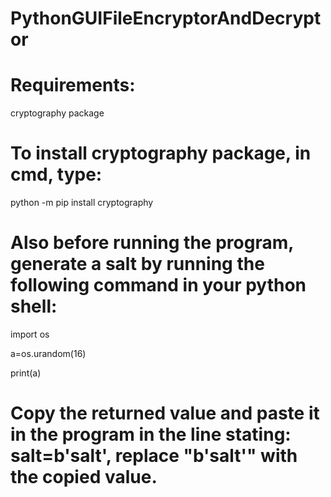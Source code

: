 # PythonGUIFileEncryptorAndDecryptor


# Requirements:
cryptography package


# To install cryptography package, in cmd, type:
python -m pip install cryptography

# Also before running the program, generate a salt by running the following command in your python shell:
import os

a=os.urandom(16)

print(a)


# Copy the returned value and paste it in the program in the line stating: salt=b'salt', replace "b'salt'" with the copied value.
